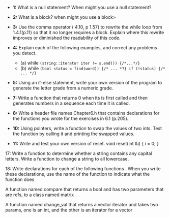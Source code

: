 * __1:__ What is a null statement? When might you use a null statement?
* __2:__ What is a block? when might you use a block>
* __3:__ Use the comma operator ( 4.10, p 1.57) to rewrite the while loop from 1.4.1(p.11) so that it no longer requires a block. Explain where this rewrite improves or diminished the readability of this code. 
* __4:__ Explain each of the following examples, and correct any problems you detect. 
	+ (a) while `(string::iterator iter != s.end()) {/*...*/}`
	+ (b) while `(bool status = find(word)) {/* ... *?} if (!status) {/* ... */}`

* __5:__ Using an if-else statement, write your own version of the program to generate the letter grade from a numeric grade.

* __7:__ Write a function that returns 0 when its is first called and then generates numbers in a sequence each time it is called. 

* __8:__ Write a header file names Chapter6.h that contains declarations for the functions you wrote for the exercises in 6.1 (p.205).

* __10:__ Using pointers, write a function to swap the values of two ints. Test the function by calling it and printing the swapped values.

* __11:__ Write and test your own version of reset.
void reset(int &i)
{
	i = 0;
}

17: Write a function to determine whether a string contains any capital letters. Write a function to change a string to all lowercase. 

18: Write declarations for each of the following functions . When you write these declarations, use the name of the function to indicate what the function does

A function named compare that returns a bool and has two parameters that are refs, to a class named matrix

A function named change_val that returns a vector<int> iterator and takes two params, one is an int, and the other is an iterator for a vector<int>